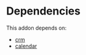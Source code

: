 # Dependencies

This addon depends on:

- [crm](../../odoo-bringout-oca-ocb-crm)
- [calendar](../../odoo-bringout-oca-ocb-calendar)
